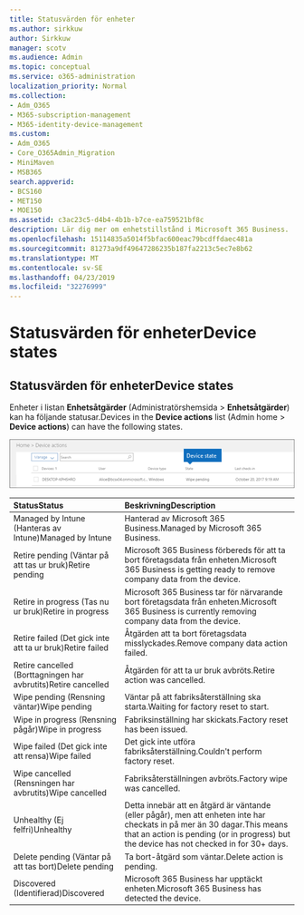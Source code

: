 ```yaml
---
title: Statusvärden för enheter
ms.author: sirkkuw
author: Sirkkuw
manager: scotv
ms.audience: Admin
ms.topic: conceptual
ms.service: o365-administration
localization_priority: Normal
ms.collection:
- Adm_O365
- M365-subscription-management
- M365-identity-device-management
ms.custom:
- Adm_O365
- Core_O365Admin_Migration
- MiniMaven
- MSB365
search.appverid:
- BCS160
- MET150
- MOE150
ms.assetid: c3ac23c5-d4b4-4b1b-b7ce-ea759521bf8c
description: Lär dig mer om enhetstillstånd i Microsoft 365 Business.
ms.openlocfilehash: 15114835a5014f5bfac600eac79bcdffdaec481a
ms.sourcegitcommit: 81273a9df49647286235b187fa2213c5ec7e8b62
ms.translationtype: MT
ms.contentlocale: sv-SE
ms.lasthandoff: 04/23/2019
ms.locfileid: "32276999"
---
```

# <a name="device-states"></a><span data-ttu-id="0e452-103">Statusvärden för enheter</span><span class="sxs-lookup"><span data-stu-id="0e452-103">Device states</span></span>

## <a name="device-states"></a><span data-ttu-id="0e452-104">Statusvärden för enheter</span><span class="sxs-lookup"><span data-stu-id="0e452-104">Device states</span></span>

<span data-ttu-id="0e452-105">Enheter i listan **Enhetsåtgärder** (Administratörshemsida \> **Enhetsåtgärder**) kan ha följande statusar.</span><span class="sxs-lookup"><span data-stu-id="0e452-105">Devices in the **Device actions** list (Admin home \> **Device actions**) can have the following states.</span></span>
  
![In the Device actions list, you can see the Devices states.](media/a621c47e-45d9-4e1a-beb9-c03254d40c1d.png)
  
|<span data-ttu-id="0e452-107">**Status**</span><span class="sxs-lookup"><span data-stu-id="0e452-107">**Status**</span></span>|<span data-ttu-id="0e452-108">**Beskrivning**</span><span class="sxs-lookup"><span data-stu-id="0e452-108">**Description**</span></span>|
|:-----|:-----|
|<span data-ttu-id="0e452-109">Managed by Intune (Hanteras av Intune)</span><span class="sxs-lookup"><span data-stu-id="0e452-109">Managed by Intune</span></span>  <br/> |<span data-ttu-id="0e452-110">Hanterad av Microsoft 365 Business.</span><span class="sxs-lookup"><span data-stu-id="0e452-110">Managed by Microsoft 365 Business.</span></span>  <br/> |
|<span data-ttu-id="0e452-111">Retire pending (Väntar på att tas ur bruk)</span><span class="sxs-lookup"><span data-stu-id="0e452-111">Retire pending</span></span>  <br/> |<span data-ttu-id="0e452-112">Microsoft 365 Business förbereds för att ta bort företagsdata från enheten.</span><span class="sxs-lookup"><span data-stu-id="0e452-112">Microsoft 365 Business is getting ready to remove company data from the device.</span></span>  <br/> |
|<span data-ttu-id="0e452-113">Retire in progress (Tas nu ur bruk)</span><span class="sxs-lookup"><span data-stu-id="0e452-113">Retire in progress</span></span>  <br/> |<span data-ttu-id="0e452-114">Microsoft 365 Business tar för närvarande bort företagsdata från enheten.</span><span class="sxs-lookup"><span data-stu-id="0e452-114">Microsoft 365 Business is currently removing company data from the device.</span></span>  <br/> |
|<span data-ttu-id="0e452-115">Retire failed (Det gick inte att ta ur bruk)</span><span class="sxs-lookup"><span data-stu-id="0e452-115">Retire failed</span></span>  <br/> | <span data-ttu-id="0e452-116">Åtgärden att ta bort företagsdata misslyckades.</span><span class="sxs-lookup"><span data-stu-id="0e452-116">Remove company data action failed.</span></span>  <br/> |
|<span data-ttu-id="0e452-117">Retire cancelled (Borttagningen har avbrutits)</span><span class="sxs-lookup"><span data-stu-id="0e452-117">Retire cancelled</span></span>  <br/> |<span data-ttu-id="0e452-118">Åtgärden för att ta ur bruk avbröts.</span><span class="sxs-lookup"><span data-stu-id="0e452-118">Retire action was cancelled.</span></span>  <br/> |
|<span data-ttu-id="0e452-119">Wipe pending (Rensning väntar)</span><span class="sxs-lookup"><span data-stu-id="0e452-119">Wipe pending</span></span>  <br/> |<span data-ttu-id="0e452-120">Väntar på att fabriksåterställning ska starta.</span><span class="sxs-lookup"><span data-stu-id="0e452-120">Waiting for factory reset to start.</span></span>  <br/> |
|<span data-ttu-id="0e452-121">Wipe in progress (Rensning pågår)</span><span class="sxs-lookup"><span data-stu-id="0e452-121">Wipe in progress</span></span>  <br/> |<span data-ttu-id="0e452-122">Fabriksinställning har skickats.</span><span class="sxs-lookup"><span data-stu-id="0e452-122">Factory reset has been issued.</span></span>  <br/> |
|<span data-ttu-id="0e452-123">Wipe failed (Det gick inte att rensa)</span><span class="sxs-lookup"><span data-stu-id="0e452-123">Wipe failed</span></span>  <br/> |<span data-ttu-id="0e452-124">Det gick inte utföra fabriksåterställning.</span><span class="sxs-lookup"><span data-stu-id="0e452-124">Couldn't perform factory reset.</span></span>  <br/> |
|<span data-ttu-id="0e452-125">Wipe cancelled (Rensningen har avbrutits)</span><span class="sxs-lookup"><span data-stu-id="0e452-125">Wipe cancelled</span></span>  <br/> |<span data-ttu-id="0e452-126">Fabriksåterställningen avbröts.</span><span class="sxs-lookup"><span data-stu-id="0e452-126">Factory wipe was cancelled.</span></span>  <br/> |
|<span data-ttu-id="0e452-127">Unhealthy (Ej felfri)</span><span class="sxs-lookup"><span data-stu-id="0e452-127">Unhealthy</span></span>  <br/> |<span data-ttu-id="0e452-128">Detta innebär att en åtgärd är väntande (eller pågår), men att enheten inte har checkats in på mer än 30 dagar.</span><span class="sxs-lookup"><span data-stu-id="0e452-128">This means that an action is pending (or in progress) but the device has not checked in for 30+ days.</span></span>  <br/> |
|<span data-ttu-id="0e452-129">Delete pending (Väntar på att tas bort)</span><span class="sxs-lookup"><span data-stu-id="0e452-129">Delete pending</span></span>  <br/> |<span data-ttu-id="0e452-130">Ta bort-åtgärd som väntar.</span><span class="sxs-lookup"><span data-stu-id="0e452-130">Delete action is pending.</span></span>  <br/> |
|<span data-ttu-id="0e452-131">Discovered (Identifierad)</span><span class="sxs-lookup"><span data-stu-id="0e452-131">Discovered</span></span>  <br/> |<span data-ttu-id="0e452-132">Microsoft 365 Business har upptäckt enheten.</span><span class="sxs-lookup"><span data-stu-id="0e452-132">Microsoft 365 Business has detected the device.</span></span>  <br/> |
   
